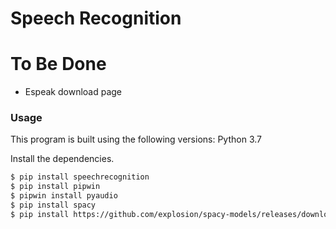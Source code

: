 # Speech Recognition


# To Be Done

  - Espeak download page 

### Usage

This program is built using the following versions:
Python 3.7

Install the dependencies.

```sh
$ pip install speechrecognition
$ pip install pipwin
$ pipwin install pyaudio
$ pip install spacy
$ pip install https://github.com/explosion/spacy-models/releases/download/en_core_web_sm-2.2.0/en_core_web_sm-2.2.0.tar.gz

```
